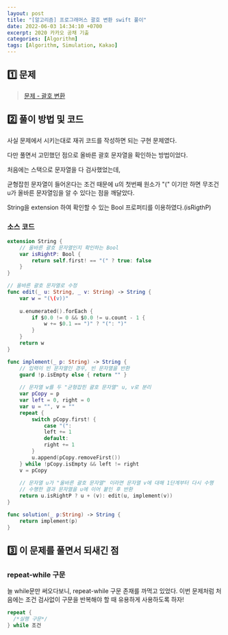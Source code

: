 ```yaml
---
layout: post
title: "[알고리즘] 프로그래머스 괄호 변환 swift 풀이"
date: 2022-06-03 14:34:10 +0700
excerpt: 2020 카카오 공채 기출
categories: [Algorithm]
tags: [Algorithm, Simulation, Kakao]
---
```


## **1️⃣ 문제**

> [문제 - 괄호 변환](https://programmers.co.kr/learn/courses/30/lessons/60058)

## 2️⃣ 풀이 방법 및 코드

사실 문제에서 시키는대로 재귀 코드를 작성하면 되는 구현 문제였다.

다만 풀면서 고민했던 점으로 올바른 괄호 문자열을 확인하는 방법이었다.

처음에는 스택으로 문자열을 다 검사했었는데, 

균형잡힌 문자열이 들어온다는 조건 때문에 u의 첫번째 원소가 "(" 이기만 하면 무조건 u가 올바른 문자열임을 알 수 있다는 점을 깨달았다.

String을 extension 하여 확인할 수 있는 Bool 프로퍼티를 이용하였다.(isRigthP)

### 소스 코드

``` swift
extension String {
    // 올바른 괄호 문자열인지 확인하는 Bool
    var isRightP: Bool {
        return self.first! == "(" ? true: false
    }
}

// 올바른 괄호 문자열로 수정
func edit(_ u: String, _ v: String) -> String {
    var w = "(\(v))"
    
    u.enumerated().forEach {
        if $0.0 != 0 && $0.0 != u.count - 1 {
            w += $0.1 == ")" ? "(": ")"
        }
    }
    return w
}

func implement(_ p: String) -> String {
    // 입력이 빈 문자열인 경우, 빈 문자열을 반환
    guard !p.isEmpty else { return "" }
    
    // 문자열 w를 두 "균형잡힌 괄호 문자열" u, v로 분리
    var pCopy = p
    var left = 0, right = 0
    var u = "", v = ""
    repeat {
        switch pCopy.first! {
            case "(":
            left += 1
            default:
            right += 1
        }
        u.append(pCopy.removeFirst())
    } while !pCopy.isEmpty && left != right
    v = pCopy
    
    // 문자열 u가 "올바른 괄호 문자열" 이라면 문자열 v에 대해 1단계부터 다시 수행
    // 수행한 결과 문자열을 u에 이어 붙인 후 반환
    return u.isRightP ? u + (v): edit(u, implement(v))
}

func solution(_ p:String) -> String {
    return implement(p)
}
```



## :three: 이 문제를 풀면서 되새긴 점

### repeat-while 구문

늘 while문만 써오다보니, repeat-while 구문 존재를 까먹고 있었다. 이번 문제처럼 처음에는 조건 검사없이 구문을 반복해야 할 때 유용하게 사용하도록 하자!

``` swift
repeat {
  /*실행 구문*/
} while 조건
```

